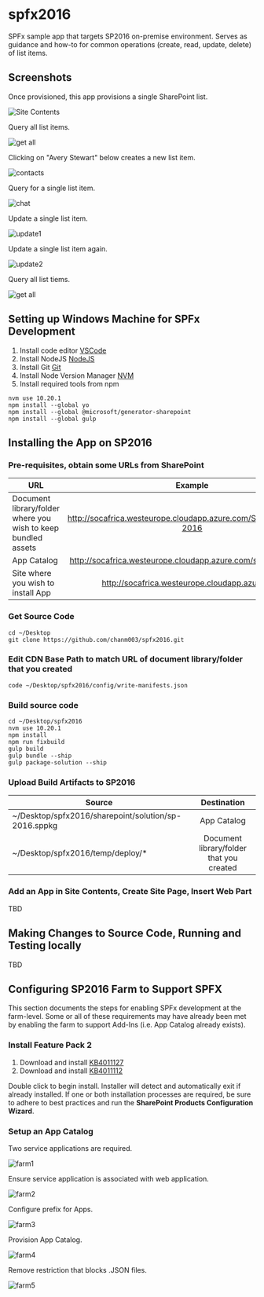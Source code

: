 # spfx2016

SPFx sample app that targets SP2016 on-premise environment. Serves as guidance and how-to for common operations (create, read, update, delete) of list items.

## Screenshots

Once provisioned, this app provisions a single SharePoint list.

![Site Contents](/screenshots/walkthrough1.jpg "Site Contents")

Query all list items.

![get all](/screenshots/walkthrough2.jpg "get all")


Clicking on "Avery Stewart" below creates a new list item.

![contacts](/screenshots/walkthrough3.jpg "contacts")

Query for a single list item.

![chat](/screenshots/walkthrough4.jpg "chat")

Update a single list item.

![update1](/screenshots/walkthrough5.jpg "update1")

Update a single list item again.

![update2](/screenshots/walkthrough6.jpg "update2")

Query all list tiems.

![get all](/screenshots/walkthrough7.jpg "get all")

## Setting up Windows Machine for SPFx Development

1. Install code editor [VSCode](https://code.visualstudio.com/)
2. Install NodeJS [NodeJS](https://www.nodejs.org)
3. Install Git [Git](https://git-scm.com/downloads)
4. Install Node Version Manager [NVM](https://github.com/coreybutler/nvm-windows)
5. Install required tools from npm

```
nvm use 10.20.1
npm install --global yo
npm install --global @microsoft/generator-sharepoint
npm install --global gulp
```

## Installing the App on SP2016

### Pre-requisites, obtain some URLs from SharePoint

| URL                                                            | Example                                                            |
| ---------------------------------------------------------------|:------------------------------------------------------------------:|
| Document library/folder where you wish to keep bundled assets  | http://socafrica.westeurope.cloudapp.azure.com/SPFxBundles/sp-2016 | 
| App Catalog                                                    | http://socafrica.westeurope.cloudapp.azure.com/sites/appcatalog    |
| Site where you wish to install App                             | http://socafrica.westeurope.cloudapp.azure.com                     |


### Get Source Code
```
cd ~/Desktop
git clone https://github.com/chanm003/spfx2016.git
```


### Edit CDN Base Path to match URL of document library/folder that you created
```
code ~/Desktop/spfx2016/config/write-manifests.json
```

### Build source code
```
cd ~/Desktop/spfx2016
nvm use 10.20.1
npm install
npm run fixbuild
gulp build
gulp bundle --ship
gulp package-solution --ship
```

### Upload Build Artifacts to SP2016

| Source                                                    | Destination                                   | 
| ----------------------------------------------------------|:---------------------------------------------:| 
| ~/Desktop/spfx2016/sharepoint/solution/sp-2016.sppkg      | App Catalog                                   |
| ~/Desktop/spfx2016/temp/deploy/*                         | Document library/folder that you created       | 

### Add an App in Site Contents, Create Site Page, Insert Web Part
TBD

## Making Changes to Source Code, Running and Testing locally
TBD

## Configuring SP2016 Farm to Support SPFX

This section documents the steps for enabling SPFx development at the farm-level.   Some or all of these requirements may have already been met by enabling the farm to support Add-Ins (i.e. App Catalog already exists).

### Install Feature Pack 2
1. Download and install [KB4011127](https://support.microsoft.com/en-us/help/4011127/description-of-the-security-update-for-sharepoint-server-2016-septembe)
2. Download and install [KB4011112](https://support.microsoft.com/en-us/help/4011112/september-12-2017-update-for-sharepoint-server-2016-kb4011112)

Double click to begin install.   Installer will detect and automatically exit if already installed.   If one or both installation processes are required, be sure to adhere to best practices and run the **SharePoint Products Configuration Wizard**.

### Setup an App Catalog

Two service applications are required.

![farm1](/screenshots/farm1.jpg "farm1")

Ensure service application is associated with web application.

![farm2](/screenshots/farm2.jpg "farm2")

Configure prefix for Apps.

![farm3](/screenshots/farm3.jpg "farm3")


Provision App Catalog.

![farm4](/screenshots/farm4.jpg "farm4")

Remove restriction that blocks .JSON files.

![farm5](/screenshots/farm5.jpg "farm5")
